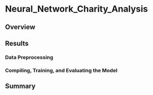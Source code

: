 # Neural_Network_Charity_Analysis
## Overview
## Results
### Data Preprocessing
### Compiling, Training, and Evaluating the Model
## Summary
